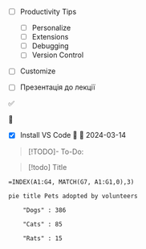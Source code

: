 - [ ] Productivity Tips
	- [ ] Personalize
	- [ ] Extensions
	- [ ] Debugging
	- [ ] Version Control
- [ ] Customize
- [ ] Презентація до лекції


:white_check_mark:

📗

- [x] Install VS Code 🔽 📅 2024-03-14


> [!TODO]- To-Do:



> [!todo] Title



```xslx
=INDEX(A1:G4, MATCH(G7, A1:G1,0),3)
```


```mermaid
pie title Pets adopted by volunteers

    "Dogs" : 386

    "Cats" : 85

    "Rats" : 15
```
